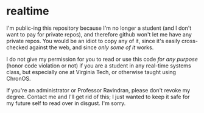 # realtime

I'm public-ing this repository because I'm no longer a student (and I don't want to pay for private repos), and therefore github won't let me have any private repos. You would be an idiot to copy any of it, since it's easily cross-checked against the web, and since *only some of it* works.

I do not give my permission for you to read or use this code *for any purpose* (honor code violation or not) if you are a student in any real-time systems class, but especially one at Virginia Tech, or otherwise taught using ChronOS.

If you're an administrator or Professor Ravindran, please don't revoke my degree. Contact me and I'll get rid of this; I just wanted to keep it safe for my future self to read over in disgust. I'm sorry.
